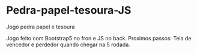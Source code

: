 # Pedra-papel-tesoura-JS

Jogo pedra papel e tesoura 

Jogo feito com Bootstrap5 no fron e JS no back. Proximos passos: Tela de vencedor e perdedor quando chegar na 5  rodada.
